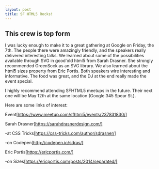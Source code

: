 ```yaml
---
layout: post
title: SF HTML5 Rocks!
---
```


## This crew is top form

I was lucky enough to make it to a great gathering at Google on Friday, the
7th. The people there were amazingly friendly, and the speakers really
delivered interesting talks. We learned about some of the possibilities
available through SVG in good'old html5 from Sarah Drasner. She strongly
recommended GreenSock as an SVG library. We also learned about the html5 sizes
property from Eric Portis. Both speakers wire interesting and informative.
The food was great, and the DJ at the end really made the event special.

I highly recommend attending SFHTML5 meetups in the future. Their next
one will be May 12th at the same location (Google 345 Spear St.).

Here are some links of interest:

Event[https://www.meetup.com/sfhtml5/events/237831830/]

Sarah Drasner[https://sarahdrasnerdesign.com/]

-at CSS Tricks[https://css-tricks.com/author/sdrasner/]

-on Codepen[http://codepen.io/sdras/]

Eric Portis[https://ericportis.com/]

-on Sizes[https://ericportis.com/posts/2014/separated/]

